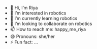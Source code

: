 - 👋 Hi, I’m Riya
- 👀 I’m interested in robotics 
- 🌱 I’m currently learning robotics
- 💞️ I’m looking to collaborate on robotics
- 📫 How to reach me: happy_me_riya
- 😄 Pronouns: she/her
- ⚡ Fun fact: ...

<!---
Riya4209/Riya4209 is a ✨ special ✨ repository because its `README.md` (this file) appears on your GitHub profile.
You can click the Preview link to take a look at your changes.
--->
